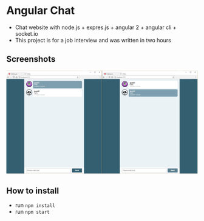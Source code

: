 # Angular Chat
* Chat website with node.js + expres.js + angular 2 + angular cli + socket.io
* This project is for a job interview and was written in two hours

## Screenshots
![screenshots](https://raw.githubusercontent.com/LiorRabinovich/angular-chat/master/screenshots/1.png)

## How to install
* run `npm install`
* run `npm start`